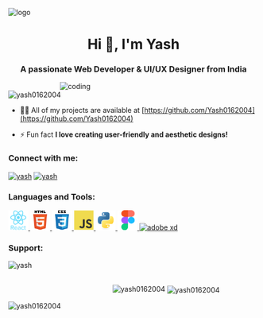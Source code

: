 ![logo](https://img.freepik.com/free-vector/blue-wavy-forms-transparent-background_1035-6744.jpg?t=st=1741531739~exp=1741535339~hmac=cdc3eb6bca99ad83721d50072cfb437e965bae2cfea1727f93e60ca03ee9ff4b&w=740)
<h1 align="center">Hi 👋, I'm Yash</h1>
<h3 align="center">A passionate Web Developer & UI/UX Designer from India</h3>

<img align="right" alt="coding" width="400" src="https://user-images.githubusercontent.com/55389276/140866485-8fb1c876-9a8f-4d6a-98dc-08c4981eaf70.gif">

<p align="left"> <img src="https://komarev.com/ghpvc/?username=yash0162004&label=Profile%20views&color=0e75b6&style=flat" alt="yash0162004" /> </p>

- 👨‍💻 All of my projects are available at [https://github.com/Yash0162004](https://github.com/Yash0162004)

- ⚡ Fun fact **I love creating user-friendly and aesthetic designs!**

<h3 align="left">Connect with me:</h3>
<p align="left">
<a href="https://linkedin.com/in/yash" target="blank"><img align="center" src="https://raw.githubusercontent.com/rahuldkjain/github-profile-readme-generator/master/src/images/icons/Social/linked-in-alt.svg" alt="yash" height="30" width="40" /></a>
<a href="https://instagram.com/yash" target="blank"><img align="center" src="https://raw.githubusercontent.com/rahuldkjain/github-profile-readme-generator/master/src/images/icons/Social/instagram.svg" alt="yash" height="30" width="40" /></a>
</p>

<h3 align="left">Languages and Tools:</h3>
<p align="left">
<a href="https://reactjs.org/" target="_blank" rel="noreferrer"> 
<img src="https://raw.githubusercontent.com/devicons/devicon/master/icons/react/react-original-wordmark.svg" alt="react" width="40" height="40"/> 
</a> 
<a href="https://www.w3.org/html/" target="_blank" rel="noreferrer"> 
<img src="https://raw.githubusercontent.com/devicons/devicon/master/icons/html5/html5-original-wordmark.svg" alt="html5" width="40" height="40"/> 
</a> 
<a href="https://www.w3schools.com/css/" target="_blank" rel="noreferrer"> 
<img src="https://raw.githubusercontent.com/devicons/devicon/master/icons/css3/css3-original-wordmark.svg" alt="css3" width="40" height="40"/> 
</a> 
<a href="https://developer.mozilla.org/en-US/docs/Web/JavaScript" target="_blank" rel="noreferrer"> 
<img src="https://raw.githubusercontent.com/devicons/devicon/master/icons/javascript/javascript-original.svg" alt="javascript" width="40" height="40"/> 
</a> 
<a href="https://www.python.org" target="_blank" rel="noreferrer"> 
<img src="https://raw.githubusercontent.com/devicons/devicon/master/icons/python/python-original.svg" alt="python" width="40" height="40"/> 
</a>
<a href="https://www.figma.com/" target="_blank" rel="noreferrer">
<img src="https://raw.githubusercontent.com/devicons/devicon/master/icons/figma/figma-original.svg" alt="figma" width="40" height="40"/> 
</a>
<a href="https://www.adobe.com/products/xd.html" target="_blank" rel="noreferrer">
<img src="https://upload.wikimedia.org/wikipedia/commons/d/dc/Adobe_Experience_Design_logo.svg" alt="adobe xd" width="40" height="40"/> 
</a>
</p>

<h3 align="left">Support:</h3>
<p>
<a href="https://www.buymeacoffee.com/yash"> 
<img align="left" src="https://cdn.buymeacoffee.com/buttons/v2/default-yellow.png" height="50" width="210" alt="yash" />
</a>
</p><br><br>

<p><img align="left" src="https://github-readme-stats.vercel.app/api/top-langs?username=yash0162004&show_icons=true&locale=en&layout=compact" alt="yash0162004" /></p>

<p>&nbsp;<img align="center" src="https://github-readme-stats.vercel.app/api?username=yash0162004&show_icons=true&locale=en" alt="yash0162004" /></p>

<p><img align="center" src="https://github-readme-streak-stats.herokuapp.com/?user=yash0162004&" alt="yash0162004" /></p>
